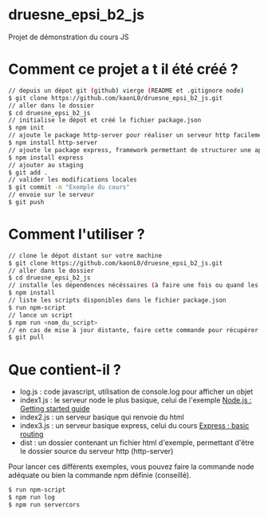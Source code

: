 # druesne_epsi_b2_js
Projet de démonstration du cours JS

# Comment ce projet a t il été créé ?
```sh
// depuis un dépot git (github) vierge (README et .gitignore node)
$ git clone https://github.com/kaonL0/druesne_epsi_b2_js.git
// aller dans le dossier
$ cd druesne_epsi_b2_js
// initialise le dépot et créé le fichier package.json
$ npm init
// ajoute le package http-server pour réaliser un serveur http facilement 
$ npm install http-server
// ajoute le package express, framework permettant de structurer une application
$ npm install express
// ajouter au staging
$ git add .
// valider les modifications locales
$ git commit -m "Exemple du cours"
// envoie sur le serveur
$ git push

```

# Comment l'utiliser ?
```sh
// clone le dépot distant sur votre machine
$ git clone https://github.com/kaonL0/druesne_epsi_b2_js.git
// aller dans le dossier
$ cd druesne_epsi_b2_js
// installe les dépendences nécéssaires (à faire une fois ou quand les dépendances changent)
$ npm install
// liste les scripts disponibles dans le fichier package.json
$ run npm-script
// lance un script
$ npm run <nom_du_script>
// en cas de mise à jour distante, faire cette commande pour récupérer les modifications
$ git pull
```

# Que contient-il ?

- log.js : code javascript, utilisation de console.log pour afficher un objet
- index1.js : le serveur node le plus basique, celui de l'exemple [Node.js : Getting started guide](https://nodejs.org/en/docs/guides/getting-started-guide/)
- index2.js : un serveur basique qui renvoie du html
- index3.js : un serveur basique express, celui du cours [Express : basic routing](http://expressjs.com/fr/starter/basic-routing.html)
- dist : un dossier contenant un fichier html d'exemple, permettant d'être le dossier source du serveur http (http-server)

Pour lancer ces différents exemples, vous pouvez faire la commande node adéquate ou bien la commande npm définie (conseillé).
```sh
$ run npm-script
$ npm run log
$ npm run servercors
```